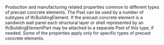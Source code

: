 Production and manufacturing related properties common to different types of precast concrete elements. The Pset can be used by a number of subtypes of IfcBuildingElement. If the precast concrete element is a sandwich wall panel each structural layer or shell represented by an IfcBuildingElementPart may be attached to a separate Pset of this type, if needed. Some of the properties apply only for specific types of precast concrete elements.
